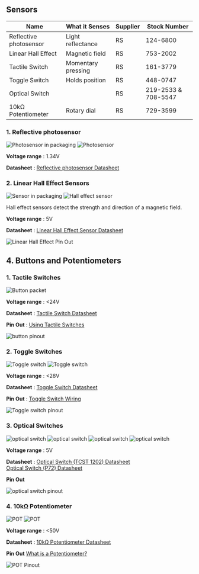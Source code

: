 
## Sensors

|Name |What it Senses |Supplier|Stock Number|
|-|-|-|-|
|Reflective photosensor |Light reflectance|RS|124-6800|
|Linear Hall Effect |Magnetic field  |RS|753-2002|
|Tactile Switch |Momentary pressing |RS|161-3779|
|Toggle Switch|Holds position |RS|448-0747|
|Optical Switch || RS|219-2533 & 708-5547|
|10kΩ Potentiometer|Rotary dial |RS|729-3599|

### 1. Reflective photosensor
![Photosensor in packaging](images/IMG_0383.jpg)
![Photosensor](images/IMG_0384.jpg)


**Voltage range**
: 1.34V

**Datasheet**
: [Reflective photosensor Datasheet](https://docs.rs-online.com/52cd/0900766b81539a4a.pdf)

<!-- **Pin Out**
![Photosensor datasheet](images/Screenshot 2025-09-24 234941.png) -->


### 2. Linear Hall Effect Sensors
![Sensor in packaging](images/IMG_0368.jpg)
![Hall effect sensor](images/IMG_0369.jpg)

Hall effect sensors detect the strength and direction of a magnetic field.

**Voltage range**
: 5V

**Datasheet**
: [Linear Hall Effect Sensor Datasheet](https://docs.rs-online.com/e64f/0900766b8106a158.pdf)


![Linear Hall Effect Pin Out ](https://fabacademy.org/2022/labs/dilijan/students/onik-babajanyan/images/week12/data3.jpg)






## 4. Buttons and Potentiometers



### 1. Tactile Switches
![Button packet](images/buttons_1.png)

**Voltage range**
: <24V

**Datasheet**
: [Tactile Switch Datasheet](https://docs.rs-online.com/e4fd/A700000009237051.pdf)

**Pin Out**
: [Using Tactile Switches](https://www.sameskydevices.com/blog/tactile-switches-101#:~:text=Tactile%20switches%20typically%20contain%204,in%20a%20very%20small%20package.)

![button pinout](images/button_pinout.png)
### 2. Toggle Switches
![Toggle switch](images/Toggle_switch_1.png)
![Toggle switch](images/toggle_switch_2.png)

**Voltage range**
: <28V

**Datasheet**
: [Toggle Switch Datasheet](https://docs.rs-online.com/4727/0900766b8158554d.pdf)

**Pin Out**
: [Toggle Switch Wiring](https://www.learningaboutelectronics.com/Articles/Toggle-switch-wiring.php)

![Toggle switch pinout](images/toggle_switch_pinout.png)

### 3. Optical Switches
![optical switch](images/optical_switch_1.png)
![optical switch](images/optical_switch_2.png)
![optical switch](images/optical_switch_3.png)
![optical switch](images/optical_switch_4.png)

**Voltage range**
: 5V

**Datasheet**
: [Optical Switch (TCST 1202) Datasheet](https://docs.rs-online.com/80d3/0900766b80e30951.pdf)  
[Optical Switch (P72) Datasheet](https://docs.rs-online.com/bb59/0900766b8151e488.pdf)

**Pin Out**

![optical switch pinout](images/optical_switch_pinout.png)

### 4. 10kΩ Potentiometer
![POT](images/POT_1.png)
![POT](images/POT_2.png)

**Voltage range**
: <50V

**Datasheet**
: [10kΩ Potentiometer Datasheet](https://docs.rs-online.com/06f8/0900766b80f4c571.pdf)  

**Pin Out**
[What is a Potentiometer?](https://www.etechnophiles.com/what-is-a-potentiometer/#google_vignette)

![POT Pinout](images/POT_Pinout.png)


